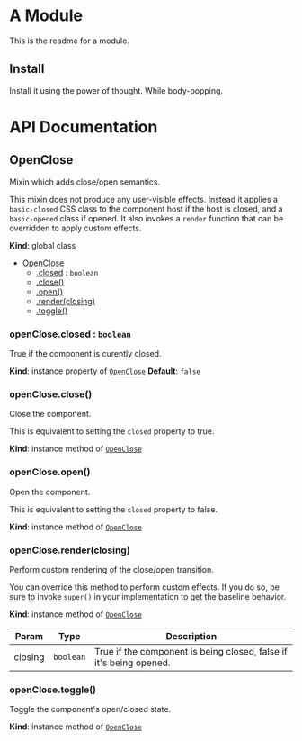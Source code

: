 # A Module
This is the readme for a module.

## Install
Install it using the power of thought. While body-popping.

# API Documentation
<a name="OpenClose"></a>
## OpenClose
Mixin which adds close/open semantics.

This mixin does not produce any user-visible effects. Instead it applies
a `basic-closed` CSS class to the component host if the host is
closed, and a `basic-opened` class if opened. It also invokes a `render`
function that can be overridden to apply custom effects.

  **Kind**: global class

* [OpenClose](#OpenClose)
    * [.closed](#OpenClose+closed) : <code>boolean</code>
    * [.close()](#OpenClose+close)
    * [.open()](#OpenClose+open)
    * [.render(closing)](#OpenClose+render)
    * [.toggle()](#OpenClose+toggle)

<a name="OpenClose+closed"></a>
### openClose.closed : <code>boolean</code>
True if the component is curently closed.

  **Kind**: instance property of <code>[OpenClose](#OpenClose)</code>
**Default**: <code>false</code>  
<a name="OpenClose+close"></a>
### openClose.close()
Close the component.

This is equivalent to setting the `closed` property to true.

  **Kind**: instance method of <code>[OpenClose](#OpenClose)</code>
<a name="OpenClose+open"></a>
### openClose.open()
Open the component.

This is equivalent to setting the `closed` property to false.

  **Kind**: instance method of <code>[OpenClose](#OpenClose)</code>
<a name="OpenClose+render"></a>
### openClose.render(closing)
Perform custom rendering of the close/open transition.

You can override this method to perform custom effects. If you do so,
be sure to invoke `super()` in your implementation to get the baseline
behavior.

  **Kind**: instance method of <code>[OpenClose](#OpenClose)</code>

| Param | Type | Description |
| --- | --- | --- |
| closing | <code>boolean</code> | True if the component is being closed,        false if it's being opened. |

<a name="OpenClose+toggle"></a>
### openClose.toggle()
Toggle the component's open/closed state.

  **Kind**: instance method of <code>[OpenClose](#OpenClose)</code>
